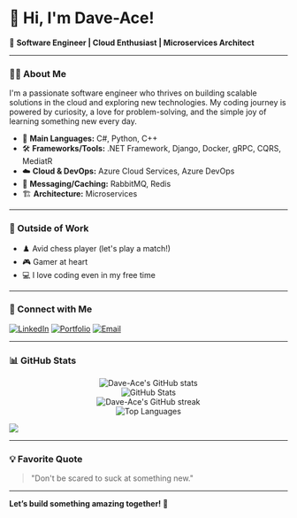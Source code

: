 # 👋 Hi, I'm Dave-Ace!

🚀 **Software Engineer | Cloud Enthusiast | Microservices Architect**

---

### 👨‍💻 About Me

I'm a passionate software engineer who thrives on building scalable solutions in the cloud and exploring new technologies. My coding journey is powered by curiosity, a love for problem-solving, and the simple joy of learning something new every day.

- 🎯 **Main Languages:** C#, Python, C++
- 🛠️ **Frameworks/Tools:** .NET Framework, Django, Docker, gRPC, CQRS, MediatR
- ☁️ **Cloud & DevOps:** Azure Cloud Services, Azure DevOps
- 🔌 **Messaging/Caching:** RabbitMQ, Redis
- 🏗️ **Architecture:** Microservices

---

### 🌟 Outside of Work

- ♟️ Avid chess player (let's play a match!)
- 🎮 Gamer at heart
- 💻 I love coding even in my free time

---

### 🔗 Connect with Me

[![LinkedIn](https://img.shields.io/badge/LinkedIn-blue?style=flat&logo=linkedin)](https://www.linkedin.com/in/toluwani-oyekanmi-b104a41b1/)
[![Portfolio](https://img.shields.io/badge/Portfolio-View-green?style=flat&logo=firefox-browser)](https://toluwani-david-porto.lovable.app)
[![Email](https://img.shields.io/badge/Email-davidoyekanmi.t@gmai.com-red?style=flat&logo=gmail)](mailto:davidoyekanmi.t@gmai.com)

---

### 📊 GitHub Stats
<p align="center">
  <img src="https://github-readme-stats.vercel.app/api?username=Dave-Ace&show=reviews,prs_merged,&show_icons=true&theme=tokyonight&hide_title=true&count_private=true&cache_seconds=1" alt="Dave-Ace's GitHub stats" />
  <br>
  <img 
  src="https://github-readme-stats.vercel.app/api?username=Dave-Ace&show=reviews,prs_merged&show_icons=true&theme=tokyonight&count_private=true&include_all_commits=true"
  alt="GitHub Stats" />
  <br>
  <img src="https://github-readme-streak-stats.herokuapp.com/?user=Dave-Ace&theme=tokyonight" alt="Dave-Ace's GitHub streak" />
  <br>
  <img src="https://github-readme-stats.vercel.app/api/top-langs/?username=Dave-Ace&layout=compact&theme=tokyonight" alt="Top Languages" />

</p>

[![](https://visitcount.itsvg.in/api?id=Dave-Ace&icon=7&color=8)](https://visitcount.itsvg.in)

---

### 💡 Favorite Quote

> "Don't be scared to suck at something new."

---

**Let’s build something amazing together! 🚀**
